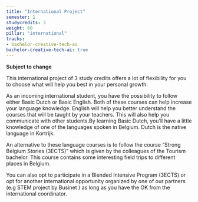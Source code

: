 ```yaml
---
title: "International Project"
semester: 1
studycredits: 3
weight: 60
pillar: "international"
tracks:
- bachelor-creative-tech-ai
bachelor-creative-tech-ai: true
---
```


**Subject to change**

This international project of 3 study credits offers a lot of flexibility for you to choose what will help you best in your personal growth.

As an incoming international student, you have the possibility to follow either Basic Dutch or Basic English. Both of these courses can help increase your language knowledge.
English will help you better understand the courses that will be taught by your teachers. This will also help you communicate with other students.By learning Basic Dutch, you’ll have a little knowledge of one of the languages spoken in Belgium. Dutch is the native language in Kortrijk.

An alternative to these language courses is to follow the course “Strong Belgium Stories (3ECTS)” which is given by the colleagues of the Tourism bachelor. This course contains some interesting field trips to different places in Belgium.

You can also opt to participate in a Blended Intensive Program (3ECTS) or opt for another international opportunity organized by one of our partners (e.g STEM project by Businet ) as long as you have the OK from the international coordinator.
